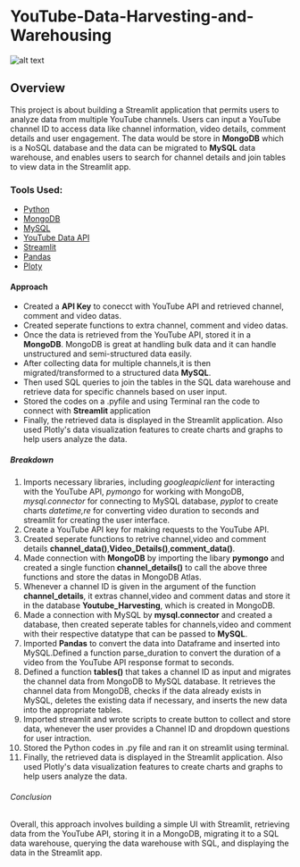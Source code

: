 # YouTube-Data-Harvesting-and-Warehousing
![alt text](https://media.giphy.com/media/13Nc3xlO1kGg3S/giphy.gif)

## Overview

This project is about building a Streamlit application that permits users to analyze data from multiple YouTube channels. Users can input a YouTube channel ID to access data like channel information, video details, comment details and user engagement. The data would be store in **MongoDB** which is a NoSQL database and the data can be migrated to **MySQL** data warehouse, and enables users to search for channel details and join tables to view data in the Streamlit app.

### Tools Used:
* [Python](https://www.python.org/)
* [MongoDB](https://www.mongodb.com/atlas/database)
* [MySQL](https://www.mysql.com/)
* [YouTube Data API](https://developers.google.com/youtube/v3)
* [Streamlit](https://docs.streamlit.io/library/api-reference)
* [Pandas](https://pandas.pydata.org/)
* [Ploty](https://plotly.com/python/)

#### Approach

* Created a **API Key** to conecct with YouTube API and retrieved channel, comment and video datas.
* Created seperate functions to extra channel, comment and video datas.
* Once the data is retrieved from the YouTube API, stored it in a **MongoDB**. MongoDB is great at handling bulk data and it can handle unstructured and semi-structured data easily.
* After collecting data for multiple channels,it is then migrated/transformed to a structured data **MySQL**.
* Then used SQL queries to join the tables in the SQL data warehouse and retrieve data for specific channels based on user input.
* Stored the codes on a .pyfile and using Terminal ran the code to connect with **Streamlit** application
* Finally, the retrieved data is displayed in the Streamlit application. Also used Plotly's data visualization features to create charts and graphs to help users analyze the data.


##### Breakdown

1. Imports necessary libraries, including _googleapiclient_ for interacting with the YouTube API, _pymongo_ for working with MongoDB, _mysql.connector_ for connecting to MySQL database, _pyplot_ to create charts _datetime,re_ for converting video duration to seconds and streamlit for creating the user interface.
2. Create a YouTube API key for making requests to the YouTube API.
3. Created seperate functions to retrive channel,video and comment details **channel_data()**,**Video_Details()**,**comment_data()**.
4. Made connection with **MongoDB** by importing the libary **pymongo** and created a single function **channel_details()** to call the above three functions and store the datas in MongoDB Atlas.
5. Whenever a channel ID is given in the argument of the function **channel_details**, it extras channel,video and comment datas and store it in the database **Youtube_Harvesting**, which is created in MongoDB.
6. Made a connection with MySQL by **mysql.connector** and created a database, then created seperate tables for channels,video and comment with their respective datatype that can be passed to **MySQL**.
7. Imported **Pandas** to convert the data into Dataframe and inserted into MySQL.Defined a function parse_duration to convert the duration of a video from the YouTube API response format to seconds.
8. Defined a function **tables()** that takes a channel ID as input and migrates the channel data from MongoDB to MySQL database. It retrieves the channel data from MongoDB, checks if the data already exists in MySQL, deletes the existing data if necessary, and inserts the new data into the appropriate tables.
9. Imported streamlit and wrote scripts to create button to collect and store data, whenever the user provides a Channel ID and dropdown questions for user intraction.
10. Stored the Python codes in .py file and ran it on streamlit using terminal.
11. Finally, the retrieved data is displayed in the Streamlit application. Also used Plotly's data visualization features to create charts and graphs to help users analyze the data.

###### Conclusion

Overall, this approach involves building a simple UI with Streamlit, retrieving data from the YouTube API, storing it in a MongoDB, migrating it to a SQL data warehouse, querying the data warehouse with SQL, and displaying the data in the Streamlit app.
